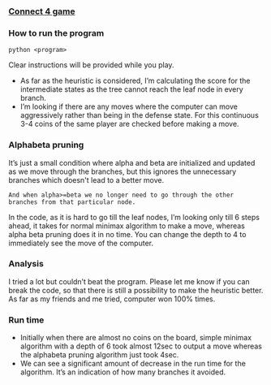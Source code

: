 ### [Connect 4 game](https://www.mathsisfun.com/games/connect4.html)

### How to run the program

    python <program>

Clear instructions will be provided while you play.

* As far as the heuristic is considered, I’m calculating the score for the intermediate states as the tree cannot reach the leaf node in every branch.  
* I’m looking if there are any moves where the computer can move aggressively rather than being in the defense state. For this continuous 3-4 coins of the same player are checked before making a move.

### Alphabeta pruning

It’s just a small condition where alpha and beta are initialized and updated as we move through the branches, but this ignores the unnecessary branches which doesn't lead to a better move.

    And when alpha>=beta we no longer need to go through the other
    branches from that particular node.
In the code, as it is hard to go till the leaf nodes, I’m looking only till 6 steps ahead, it takes for normal minimax algorithm to make a move, whereas alpha beta pruning does it in no time. You can change the depth to 4 to immediately see the move of the computer.

### Analysis
I tried a lot but couldn’t beat the program. Please let me know if you can break the code, so that there is still a possibility to make the heuristic better.
As far as my friends and me tried, computer won 100% times.

### Run time
* Initially when there are almost no coins on the board,
simple minimax algorithm with a depth of 6 took almost 12sec to output a move whereas the alphabeta pruning algorithm just took 4sec.
* We can see a significant amount of decrease in the run time for the algorithm. It’s an indication of how many branches it avoided.
